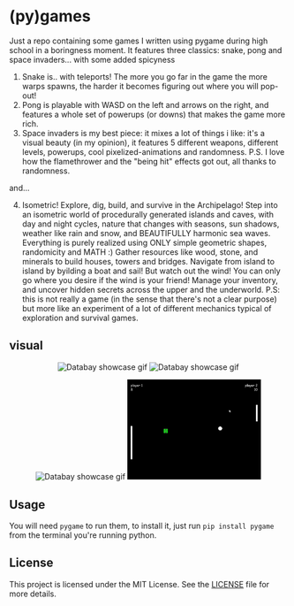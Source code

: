 # (py)games

Just a repo containing some games I written using pygame during high school in a boringness moment. It features three classics: snake, pong and space invaders... with some added spicyness
1) Snake is.. with teleports! The more you go far in the game the more warps spawns, the harder it becomes figuring out where you will pop-out!
2) Pong is playable with WASD on the left and arrows on the right, and features a whole set of powerups (or downs) that makes the game more rich.
3) Space invaders is my best piece: it mixes a lot of things i like: it's a visual beauty (in my opinion), it features 5 different weapons, different levels, powerups, cool pixelized-animations and randomness. P.S. I love how the flamethrower and the "being hit" effects got out, all thanks to randomness.

and...

4) Isometric! Explore, dig, build, and survive in the Archipelago!
    Step into an isometric world of procedurally generated islands and caves, with day and night cycles, nature that changes with seasons, sun shadows, weather like rain and snow, and BEAUTIFULLY harmonic sea waves. Everything is purely realized using ONLY simple geometric shapes, randomicity and MATH :)
   Gather resources like wood, stone, and minerals to build houses, towers and bridges. Navigate from island to island by byilding a boat and sail! But watch out the wind! You can only go where you desire if the wind is your friend!
   Manage your inventory, and uncover hidden secrets across the upper and the underworld.
   P.S: this is not really a game (in the sense that there's not a clear purpose) but more like an experiment of a lot of different mechanics typical of exploration and survival games.

## visual

<p align="center">
    <img src="https://github.com/albertomors/pygame/blob/7d03baafe88a17f1e6d7fc950e5ac9e738b95f5b/res/inv1.gif" alt="Databay showcase gif" title="Databay showcase gif" width="48%"/>
    <img src="https://github.com/albertomors/pygame/blob/7d03baafe88a17f1e6d7fc950e5ac9e738b95f5b/res/inv2.gif" alt="Databay showcase gif" title="Databay showcase gif" width="48%"/>
</p>
<p align="center">
    <img src="https://github.com/albertomors/pygame/blob/7d03baafe88a17f1e6d7fc950e5ac9e738b95f5b/res/snek1.gif" alt="Databay showcase gif" title="Databay showcase gif" width="48%"/>
    <img src="https://github.com/albertomors/-py-games/blob/1e6f2eacb979d9d3f9a8a83634ab41fd05f6851e/res/pong.gif" alt="Databay showcase gif" title="Databay showcase gif" width="48%"/>
</p>

## Usage
You will need `pygame` to run them, to install it, just run `pip install pygame` from the terminal you're running python.

## License
This project is licensed under the MIT License. See the [LICENSE](LICENSE) file for more details.
